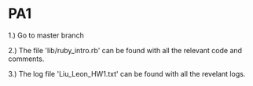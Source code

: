 # PA1
1.) Go to master branch  

2.) The file 'lib/ruby_intro.rb' can be found with all the relevant code and comments.  

3.) The log file 'Liu_Leon_HW1.txt' can be found with all the revelant logs.
